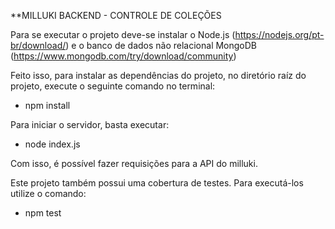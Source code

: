 **MILLUKI BACKEND - CONTROLE DE COLEÇÕES

Para se executar o projeto deve-se instalar o Node.js (https://nodejs.org/pt-br/download/) e o banco de dados não relacional MongoDB (https://www.mongodb.com/try/download/community)

Feito isso, para instalar as dependências do projeto, no diretório raíz do projeto, execute o seguinte comando no terminal: 

- npm install

Para iniciar o servidor, basta executar:

- node index.js

Com isso, é possível fazer requisições para a API do milluki.

Este projeto também possui uma cobertura de testes. Para executá-los utilize o comando:

- npm test
